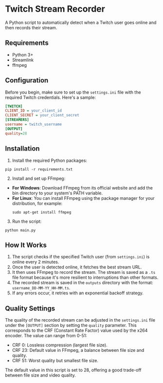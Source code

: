 # Twitch Stream Recorder

A Python script to automatically detect when a Twitch user goes online and then records their stream.

## Requirements

- Python 3+
- Streamlink
- ffmpeg

## Configuration

Before you begin, make sure to set up the `settings.ini` file with the required Twitch credentials. Here's a sample:

  ```ini
  [TWITCH]
  CLIENT_ID = your_client_id
  CLIENT_SECRET = your_client_secret
  [STREAMERS]
  username = twitch_username
  [OUTPUT]
  quality=28
  ```

## Installation

1. Install the required Python packages:
  ```
  pip install -r requirements.txt
  ```

2. Install and set up FFmpeg:
- **For Windows**: Download FFmpeg from its official website and add the bin directory to your system's PATH variable.
- **For Linux**: You can install FFmpeg using the package manager for your distribution, for example:
  ```
  sudo apt-get install ffmpeg
  ```

3. Run the script:
  ```
  python main.py
  ```

## How It Works

1. The script checks if the specified Twitch user (from `settings.ini`) is online every 2 minutes.
2. Once the user is detected online, it fetches the best stream URL.
3. It then uses FFmpeg to record the stream. The stream is saved as a `.ts` file format because it's more resilient to interruptions than other formats.
4. The recorded stream is saved in the `outputs` directory with the format: `username_DD-MM-YY_HH-MM.ts`.
5. If any errors occur, it retries with an exponential backoff strategy.

## Quality Settings

The quality of the recorded stream can be adjusted in the `settings.ini` file under the `[OUTPUT]` section by setting the `quality` parameter. This corresponds to the CRF (Constant Rate Factor) value used by the x264 encoder. The value can range from 0-51:

- CRF 0: Lossless compression (largest file size).
- CRF 23: Default value in FFmpeg, a balance between file size and quality.
- CRF 51: Worst quality but smallest file size.

The default value in this script is set to 28, offering a good trade-off between file size and video quality.
